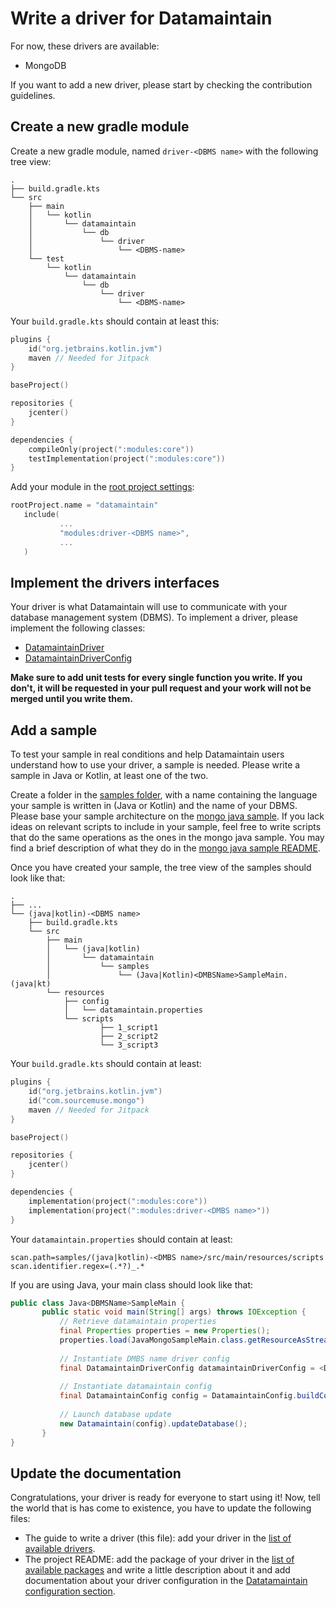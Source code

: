 # Write a driver for Datamaintain

For now, these drivers are available:
* MongoDB

If you want to add a new driver, please start by checking the contribution guidelines.

## Create a new gradle module
Create a new gradle module, named ```driver-<DBMS name>``` with the following tree view:
```
.
├── build.gradle.kts
└── src
    ├── main
    │   └── kotlin
    │       └── datamaintain
    │           └── db
    │               └── driver
    │                   └── <DBMS-name>
    └── test
        └── kotlin
            └── datamaintain
                └── db
                    └── driver
                        └── <DBMS-name>
```

Your ```build.gradle.kts``` should contain at least this:

```kotlin
plugins {
    id("org.jetbrains.kotlin.jvm")
    maven // Needed for Jitpack
}

baseProject()

repositories {
    jcenter()
}

dependencies {
    compileOnly(project(":modules:core"))
    testImplementation(project(":modules:core"))
}
```
Add your module in the [root project settings](../settings.gradle.kts):
```kotlin
rootProject.name = "datamaintain"
   include(
           ...
           "modules:driver-<DBMS name>",
           ...
   )
```

## Implement the drivers interfaces

Your driver is what Datamaintain will use to communicate with your database management system (DBMS). To implement a driver, please implement the following classes:
* [DatamaintainDriver](../modules/core/src/main/kotlin/datamaintain/core/db/driver/DatamaintainDriver.kt)
* [DatamaintainDriverConfig](../modules/core/src/main/kotlin/datamaintain/core/db/driver/DatamaintainDriverConfig.kt)

**Make sure to add unit tests for every single function you write. If you don't, it will be requested in your pull request and your work will not be merged until you write them.**

## Add a sample

To test your sample in real conditions and help Datamaintain users understand how to use your driver, a sample is needed. Please write a sample in Java or Kotlin, at least one of the two. 

Create a folder in the [samples folder](../samples), with a name containing the language your sample is written in (Java or Kotlin)
 and the name of your DBMS. Please base your sample architecture on the [mongo java sample](../samples/java-mongo). If you lack ideas on relevant scripts to include in your sample, feel free to write scripts that do the same operations as the ones in the mongo java sample. You may find a brief description of what they do in the [mongo java sample README](../samples/java-mongo/README.md).

Once you have created your sample, the tree view of the samples should look like that:

```
.
├── ...
└── (java|kotlin)-<DBMS name>
    ├── build.gradle.kts
    └── src
        ├── main
        │   └── (java|kotlin)
        │       └── datamaintain
        │           └── samples
        │               └── (Java|Kotlin)<DMBSName>SampleMain.(java|kt)
        └── resources
            ├── config
            │   └── datamaintain.properties
            └── scripts    
                    ├── 1_script1
                    ├── 2_script2
                    └── 3_script3
```

Your ```build.gradle.kts``` should contain at least:

```kotlin
plugins {
    id("org.jetbrains.kotlin.jvm")
    id("com.sourcemuse.mongo")
    maven // Needed for Jitpack
}

baseProject()

repositories {
    jcenter()
}

dependencies {
    implementation(project(":modules:core"))
    implementation(project(":modules:driver-<DMBS name>"))
}
```

Your ```datamaintain.properties``` should contain at least:

```
scan.path=samples/(java|kotlin)-<DMBS name>/src/main/resources/scripts
scan.identifier.regex=(.*?)_.*
```

If you are using Java, your main class should look like that:

```java
public class Java<DBMSName>SampleMain {
       public static void main(String[] args) throws IOException {
           // Retrieve datamaintain properties
           final Properties properties = new Properties();
           properties.load(JavaMongoSampleMain.class.getResourceAsStream("/config/datamaintain.properties"));
   
           // Instantiate DMBS name driver config
           final DatamaintainDriverConfig datamaintainDriverConfig = <DBMSName>DriverConfig.buildConfig(properties);
   
           // Instantiate datamaintain config
           final DatamaintainConfig config = DatamaintainConfig.buildConfig(datamaintainDriverConfig, properties);
   
           // Launch database update
           new Datamaintain(config).updateDatabase();
       }
}
```
## Update the documentation

Congratulations, your driver is ready for everyone to start using it! Now, tell the world that is has come to existence, you have to update the following files:

- The guide to write a driver (this file): add your driver in the [list of available drivers](how-to-write-a-driver.md#write-a-driver-for-datamaintain).
- The project README: add the package of your driver in the [list of available packages](../README.md#available-packages) and write a little description about it and add documentation about your driver configuration in the [Datatamaintain configuration section](../README.md#datamaintain-configuration).